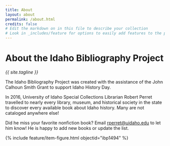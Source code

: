 ```yaml
---
title: About
layout: about
permalink: /about.html
credits: false
# Edit the markdown on in this file to describe your collection
# Look in _includes/feature for options to easily add features to the page
---
```


# About the Idaho Bibliography Project

<p class="text-center h3 mb-3"><em>{{ site.tagline }}</em></p>

The Idaho Bibliography Project was created with the assistance of the John Calhoun Smith Grant to support Idaho History Day. 

In 2016, University of Idaho Special Collections Librarian Robert Perret travelled to nearly every library, museum, and historical society in the state to discover every available book about Idaho history. 
Many are not cataloged anywhere else! 

Did he miss your favorite nonfiction book? 
Email <rperret@uidaho.edu> to let him know! 
He is happy to add new books or update the list.

{% include feature/item-figure.html objectid="ibp1494" %}
